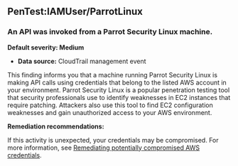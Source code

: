 PenTest:IAMUser/ParrotLinux
---------------------------

### An API was invoked from a Parrot Security Linux machine.

**Default severity: Medium**

* **Data source:** CloudTrail management event

This finding informs you that a machine running Parrot Security Linux is making API calls using credentials that belong to the listed AWS account in your environment. Parrot Security Linux is a popular penetration testing tool that security professionals use to identify weaknesses in EC2 instances that require patching. Attackers also use this tool to find EC2 configuration weaknesses and gain unauthorized access to your AWS environment.

**Remediation recommendations:**

If this activity is unexpected, your credentials may be compromised. For more information, see [Remediating potentially compromised AWS credentials](https://docs.aws.amazon.com/guardduty/latest/ug/compromised-creds.html).